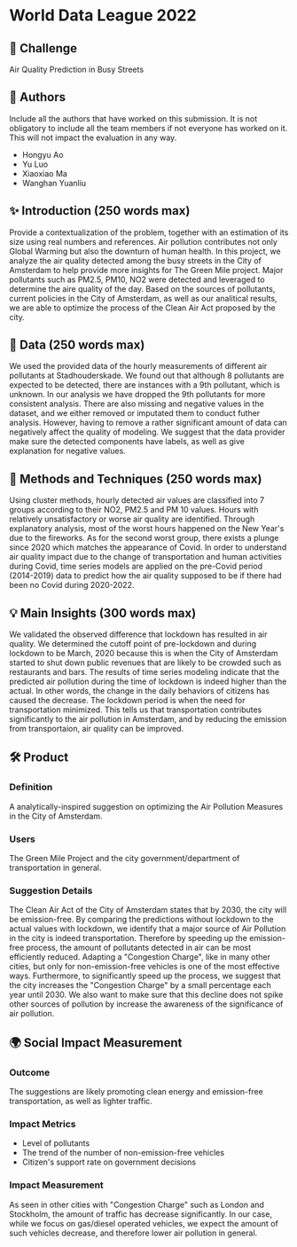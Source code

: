 # World Data League 2022


## 🎯 Challenge
Air Quality Prediction in Busy Streets

## 👥 Authors
Include all the authors that have worked on this submission. It is not obligatory to include all the team members if not everyone has worked on it. This will not impact the evaluation in any way.
* Hongyu Ao
* Yu Luo
* Xiaoxiao Ma
* Wanghan Yuanliu

## ✨ Introduction (250 words max)
Provide a contextualization of the problem, together with an estimation of its size using real numbers and references.
Air pollution contributes not only Global Warming but also the downturn of human health. In this project, we analyze the air quality detected among the busy streets in the City of Amsterdam to help provide more insights for The Green Mile project. Major pollutants such as PM2.5, PM10, NO2 were detected and leveraged to determine the aire quality of the day. Based on the sources of pollutants, current policies in the City of Amsterdam, as well as our analitical results, we are able to optimize the process of the Clean Air Act proposed by the city. 

## 🔢 Data (250 words max)
We used the provided data of the hourly measurements of different air pollutants at Stadhouderskade. We found out that although 8 pollutants are expected to be detected, there are instances with a 9th pollutant, which is unknown. In our analysis we have dropped the 9th pollutants for more consistent analysis. There are also missing and negative values in the dataset, and we either removed or imputated them to conduct futher analysis. However, having to remove a rather significant amount of data can negatively affect the quality of modeling. We suggest that the data provider make sure the detected components have labels, as well as give explanation for negative values. 

## 🧮 Methods and Techniques (250 words max)
Using cluster methods, hourly detected air values are classified into 7 groups according to their NO2, PM2.5 and PM 10 values. Hours with relatively unsatisfactory or worse air quality are identified. Through explanatory analysis, most of the worst hours happened on the New Year's due to the fireworks. As for the second worst group, there exists a plunge since 2020 which matches the appearance of Covid. In order to understand air quality impact due to the change of transportation and human activities during Covid, time series models are applied on the pre-Covid period (2014-2019) data to predict how the air quality supposed to be if there had been no Covid during 2020-2022.

## 💡 Main Insights (300 words max)
We validated the observed difference that lockdown has resulted in air quality. We determined the cutoff point of pre-lockdown and during lockdown to be March, 2020 because this is when the City of Amsterdam started to shut down public revenues that are likely to be crowded such as restaurants and bars. The results of time series modeling indicate that the predicted air pollution during the time of lockdown is indeed higher than the actual. In other words, the change in the daily behaviors of citizens has caused the decrease. The lockdown period is when the need for transportation minimized. This tells us that transportation contributes significantly to the air pollution in Amsterdam, and by reducing the emission from transportaion, air quality can be improved. 

## 🛠️ Product
### Definition
A analytically-inspired suggestion on optimizing the Air Pollution Measures in the City of Amsterdam. 

### Users
The Green Mile Project and the city government/department of transportation  in general. 

### Suggestion Details
The Clean Air Act of the City of Amsterdam states that by 2030, the city will be emission-free. By comparing the predictions without lockdown to the actual values with lockdown, we identify that a major source of Air Pollution in the city is indeed transportation. Therefore by speeding up the emission-free process, the amount of pollutants detected in air can be most efficiently reduced. Adapting a "Congestion Charge", like in many other cities, but only for non-emission-free vehicles is one of the most effective ways. Furthermore, to significantly speed up the process, we suggest that the city increases the "Congestion Charge" by a small percentage each year until 2030. We also want to make sure that this decline does not spike other sources of pollution by increase the awareness of the significance of air pollution. 

## 🌍 Social Impact Measurement
### Outcome
The suggestions are likely promoting clean energy and emission-free transportation, as well as lighter traffic. 

### Impact Metrics
* Level of pollutants
* The trend of the number of non-emission-free vehicles
* Citizen's support rate on government decisions

### Impact Measurement
As seen in other cities with "Congestion Charge" such as London and Stockholm, the amount of traffic has decrease significantly. In our case, while we focus on gas/diesel operated vehicles, we expect the amount of such vehicles decrease, and therefore lower air pollution in general. 
